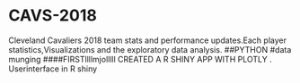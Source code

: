 # CAVS-2018
Cleveland Cavaliers 2018 team stats and performance updates.Each player statistics,Visualizations and the exploratory data analysis.
##PYTHON 
#data munging
####FIRSTllllmjolllll
CREATED A  R SHINY APP WITH PLOTLY .
Userinterface in R shiny
